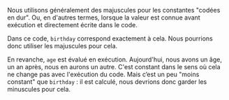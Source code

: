 Nous utilisons généralement des majuscules pour les constantes "codées en dur". Ou, en d'autres termes, lorsque la valeur est connue avant exécution et directement écrite dans le code.

Dans ce code, `birthday` correspond exactement à cela. Nous pourrions donc utiliser les majuscules pour cela.

En revanche, `age` est évalué en exécution. Aujourd'hui, nous avons un âge, un an après, nous en aurons un autre. C'est constant dans le sens où cela ne change pas avec l'exécution du code. Mais c’est un peu "moins constant" que `birthday` : il est calculé, nous devrions donc garder les minuscules pour cela.
